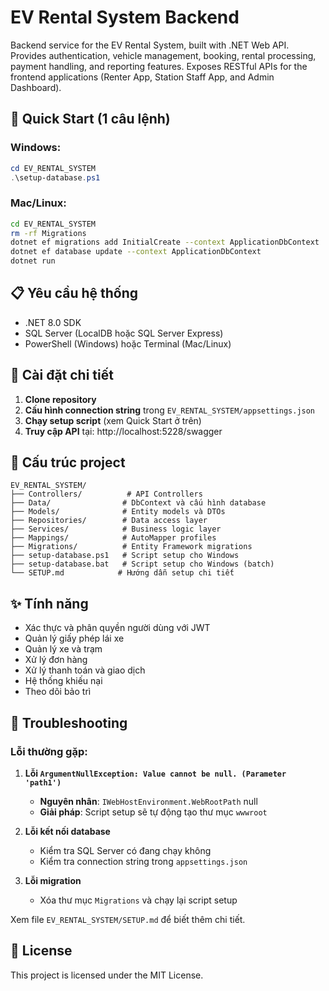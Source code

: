 # EV Rental System Backend

Backend service for the EV Rental System, built with .NET Web API. Provides authentication, vehicle management, booking, rental processing, payment handling, and reporting features. Exposes RESTful APIs for the frontend applications (Renter App, Station Staff App, and Admin Dashboard).

## 🚀 Quick Start (1 câu lệnh)

### Windows:
```powershell
cd EV_RENTAL_SYSTEM
.\setup-database.ps1
```

### Mac/Linux:
```bash
cd EV_RENTAL_SYSTEM
rm -rf Migrations
dotnet ef migrations add InitialCreate --context ApplicationDbContext
dotnet ef database update --context ApplicationDbContext
dotnet run
```

## 📋 Yêu cầu hệ thống

- .NET 8.0 SDK
- SQL Server (LocalDB hoặc SQL Server Express)
- PowerShell (Windows) hoặc Terminal (Mac/Linux)

## 🔧 Cài đặt chi tiết

1. **Clone repository**
2. **Cấu hình connection string** trong `EV_RENTAL_SYSTEM/appsettings.json`
3. **Chạy setup script** (xem Quick Start ở trên)
4. **Truy cập API** tại: http://localhost:5228/swagger

## 📁 Cấu trúc project

```
EV_RENTAL_SYSTEM/
├── Controllers/          # API Controllers
├── Data/                # DbContext và cấu hình database
├── Models/              # Entity models và DTOs
├── Repositories/        # Data access layer
├── Services/            # Business logic layer
├── Mappings/            # AutoMapper profiles
├── Migrations/          # Entity Framework migrations
├── setup-database.ps1   # Script setup cho Windows
├── setup-database.bat   # Script setup cho Windows (batch)
└── SETUP.md            # Hướng dẫn setup chi tiết
```

## ✨ Tính năng

- Xác thực và phân quyền người dùng với JWT
- Quản lý giấy phép lái xe
- Quản lý xe và trạm
- Xử lý đơn hàng
- Xử lý thanh toán và giao dịch
- Hệ thống khiếu nại
- Theo dõi bảo trì

## 🐛 Troubleshooting

### Lỗi thường gặp:

1. **Lỗi `ArgumentNullException: Value cannot be null. (Parameter 'path1')`**
   - **Nguyên nhân**: `IWebHostEnvironment.WebRootPath` null
   - **Giải pháp**: Script setup sẽ tự động tạo thư mục `wwwroot`

2. **Lỗi kết nối database**
   - Kiểm tra SQL Server có đang chạy không
   - Kiểm tra connection string trong `appsettings.json`

3. **Lỗi migration**
   - Xóa thư mục `Migrations` và chạy lại script setup

Xem file `EV_RENTAL_SYSTEM/SETUP.md` để biết thêm chi tiết.

## 📄 License

This project is licensed under the MIT License.
